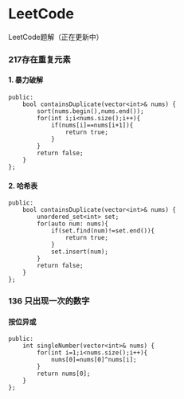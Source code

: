 # LeetCode
LeetCode题解（正在更新中）
### 217存在重复元素
#### 1. 暴力破解
```class Solution {
public:
    bool containsDuplicate(vector<int>& nums) {
        sort(nums.begin(),nums.end());
        for(int i;i<nums.size();i++){
            if(nums[i]==nums[i+1]){
                return true;
            }
        }
        return false;
    }
};
```
#### 2. 哈希表
```class Solution {
public:
    bool containsDuplicate(vector<int>& nums) {
        unordered_set<int> set;
        for(auto num: nums){
            if(set.find(num)!=set.end()){
                return true;
            }
            set.insert(num); 
        }
        return false;
    }
};
```
### 136 只出现一次的数字
#### 按位异或
```class Solution {
public:
    int singleNumber(vector<int>& nums) {
        for(int i=1;i<nums.size();i++){
            nums[0]=nums[0]^nums[i];
        }
        return nums[0];
    }
};
```
